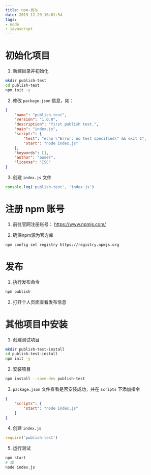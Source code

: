 ```yaml
---
title: npm-发布
date: 2019-12-29 16:01:54
tags: 
- node
- javascript
---
```


# 初始化项目

1. 新建目录并初始化

```sh
mkdir publish-test
cd publish-test 
npm init -y
```

<!-- more -->

2. 修改 `package.json` 信息，如：

```json
{
    "name": "publish-test",
    "version": "1.0.0",
    "description": "first publish test.",
    "main": "index.js",
    "script:": {
        "test": "echo \"Error: no test specified\" && exit 1",
        "start": "node index.js"
    },
    "keywords": [],
    "author": "auser",
    "license": "ISC"
}
```

3. 创建 `index.js` 文件

```js
console.log('publish-test', 'index.js')
```

# 注册 npm 账号

1. 前往官网注册账号： https://www.npmjs.com/

2. 确保npm源为官方库

```sh
npm config set registry https://registry.npmjs.org
```

# 发布

1. 执行发布命令

```sh
npm publish
```

2. 打开个人页面查看发布信息

# 其他项目中安装

1. 创建测试项目

```sh
mkdir publish-test-install
cd publish-test-install
npm init -y
```

2. 安装项目

```sh
npm install --save-dev publish-test
```

3.  `package.json` 文件查看是否安装成功，并在 `scripts` 下添加指令

```json
{
    "scripts": {
        "start": "node index.js"
    }
}
```

4. 创建 `index.js`

```js
require('publish-test')
```

5. 运行测试

```sh
npm start
# 或
node index.js
```
